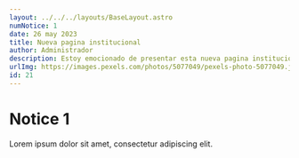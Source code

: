 ```yaml
---
layout: ../../../layouts/BaseLayout.astro
numNotice: 1
date: 26 may 2023
title: Nueva pagina institucional
author: Administrador
description: Estoy emocionado de presentar esta nueva pagina institucional, una plataforma diseñada para cambiar la forma en la que se presenta la institición. Esta página web, que he creado con amor y dedicación, tiene como objetivo brindar una identidad unica para la familia escolar.
urlImg: https://images.pexels.com/photos/5077049/pexels-photo-5077049.jpeg?auto=compress&cs=tinysrgb&w=1260&h=750&dpr=1
id: 21
---
```


# Notice 1

Lorem ipsum dolor sit amet, consectetur adipiscing elit.
